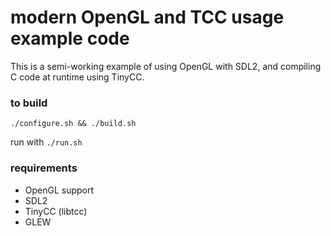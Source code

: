 # modern OpenGL and TCC usage example code
This is a semi-working example of using OpenGL with SDL2, and compiling C code at runtime using TinyCC.

### to build

`./configure.sh && ./build.sh`

run with `./run.sh`

### requirements
* OpenGL support
* SDL2
* TinyCC (libtcc)
* GLEW

